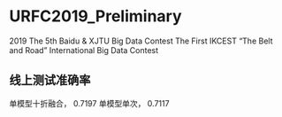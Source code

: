 # URFC2019_Preliminary
2019 The 5th Baidu & XJTU Big Data Contest The First IKCEST “The Belt and Road” International Big Data Contest

## 线上测试准确率 
单模型十折融合， 0.7197
单模型单次， 0.7117
